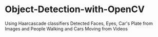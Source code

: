 # Object-Detection-with-OpenCV
  Using Haarcascade classifiers Detected Faces, Eyes, Car's Plate from Images and  People Walking and Cars Moving from Videos
